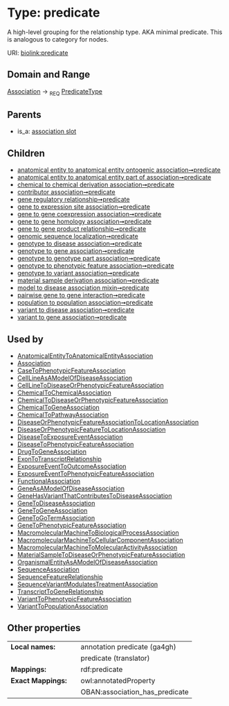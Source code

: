 
# Type: predicate


A high-level grouping for the relationship type. AKA minimal predicate. This is analogous to category for nodes.

URI: [biolink:predicate](https://w3id.org/biolink/vocab/predicate)


## Domain and Range

[Association](Association.md) ->  <sub>REQ</sub> [PredicateType](types/PredicateType.md)

## Parents

 *  is_a: [association slot](association_slot.md)

## Children

 *  [anatomical entity to anatomical entity ontogenic association➞predicate](anatomical_entity_to_anatomical_entity_ontogenic_association_predicate.md)
 *  [anatomical entity to anatomical entity part of association➞predicate](anatomical_entity_to_anatomical_entity_part_of_association_predicate.md)
 *  [chemical to chemical derivation association➞predicate](chemical_to_chemical_derivation_association_predicate.md)
 *  [contributor association➞predicate](contributor_association_predicate.md)
 *  [gene regulatory relationship➞predicate](gene_regulatory_relationship_predicate.md)
 *  [gene to expression site association➞predicate](gene_to_expression_site_association_predicate.md)
 *  [gene to gene coexpression association➞predicate](gene_to_gene_coexpression_association_predicate.md)
 *  [gene to gene homology association➞predicate](gene_to_gene_homology_association_predicate.md)
 *  [gene to gene product relationship➞predicate](gene_to_gene_product_relationship_predicate.md)
 *  [genomic sequence localization➞predicate](genomic_sequence_localization_predicate.md)
 *  [genotype to disease association➞predicate](genotype_to_disease_association_predicate.md)
 *  [genotype to gene association➞predicate](genotype_to_gene_association_predicate.md)
 *  [genotype to genotype part association➞predicate](genotype_to_genotype_part_association_predicate.md)
 *  [genotype to phenotypic feature association➞predicate](genotype_to_phenotypic_feature_association_predicate.md)
 *  [genotype to variant association➞predicate](genotype_to_variant_association_predicate.md)
 *  [material sample derivation association➞predicate](material_sample_derivation_association_predicate.md)
 *  [model to disease association mixin➞predicate](model_to_disease_association_mixin_predicate.md)
 *  [pairwise gene to gene interaction➞predicate](pairwise_gene_to_gene_interaction_predicate.md)
 *  [population to population association➞predicate](population_to_population_association_predicate.md)
 *  [variant to disease association➞predicate](variant_to_disease_association_predicate.md)
 *  [variant to gene association➞predicate](variant_to_gene_association_predicate.md)

## Used by

 * [AnatomicalEntityToAnatomicalEntityAssociation](AnatomicalEntityToAnatomicalEntityAssociation.md)
 * [Association](Association.md)
 * [CaseToPhenotypicFeatureAssociation](CaseToPhenotypicFeatureAssociation.md)
 * [CellLineAsAModelOfDiseaseAssociation](CellLineAsAModelOfDiseaseAssociation.md)
 * [CellLineToDiseaseOrPhenotypicFeatureAssociation](CellLineToDiseaseOrPhenotypicFeatureAssociation.md)
 * [ChemicalToChemicalAssociation](ChemicalToChemicalAssociation.md)
 * [ChemicalToDiseaseOrPhenotypicFeatureAssociation](ChemicalToDiseaseOrPhenotypicFeatureAssociation.md)
 * [ChemicalToGeneAssociation](ChemicalToGeneAssociation.md)
 * [ChemicalToPathwayAssociation](ChemicalToPathwayAssociation.md)
 * [DiseaseOrPhenotypicFeatureAssociationToLocationAssociation](DiseaseOrPhenotypicFeatureAssociationToLocationAssociation.md)
 * [DiseaseOrPhenotypicFeatureToLocationAssociation](DiseaseOrPhenotypicFeatureToLocationAssociation.md)
 * [DiseaseToExposureEventAssociation](DiseaseToExposureEventAssociation.md)
 * [DiseaseToPhenotypicFeatureAssociation](DiseaseToPhenotypicFeatureAssociation.md)
 * [DrugToGeneAssociation](DrugToGeneAssociation.md)
 * [ExonToTranscriptRelationship](ExonToTranscriptRelationship.md)
 * [ExposureEventToOutcomeAssociation](ExposureEventToOutcomeAssociation.md)
 * [ExposureEventToPhenotypicFeatureAssociation](ExposureEventToPhenotypicFeatureAssociation.md)
 * [FunctionalAssociation](FunctionalAssociation.md)
 * [GeneAsAModelOfDiseaseAssociation](GeneAsAModelOfDiseaseAssociation.md)
 * [GeneHasVariantThatContributesToDiseaseAssociation](GeneHasVariantThatContributesToDiseaseAssociation.md)
 * [GeneToDiseaseAssociation](GeneToDiseaseAssociation.md)
 * [GeneToGeneAssociation](GeneToGeneAssociation.md)
 * [GeneToGoTermAssociation](GeneToGoTermAssociation.md)
 * [GeneToPhenotypicFeatureAssociation](GeneToPhenotypicFeatureAssociation.md)
 * [MacromolecularMachineToBiologicalProcessAssociation](MacromolecularMachineToBiologicalProcessAssociation.md)
 * [MacromolecularMachineToCellularComponentAssociation](MacromolecularMachineToCellularComponentAssociation.md)
 * [MacromolecularMachineToMolecularActivityAssociation](MacromolecularMachineToMolecularActivityAssociation.md)
 * [MaterialSampleToDiseaseOrPhenotypicFeatureAssociation](MaterialSampleToDiseaseOrPhenotypicFeatureAssociation.md)
 * [OrganismalEntityAsAModelOfDiseaseAssociation](OrganismalEntityAsAModelOfDiseaseAssociation.md)
 * [SequenceAssociation](SequenceAssociation.md)
 * [SequenceFeatureRelationship](SequenceFeatureRelationship.md)
 * [SequenceVariantModulatesTreatmentAssociation](SequenceVariantModulatesTreatmentAssociation.md)
 * [TranscriptToGeneRelationship](TranscriptToGeneRelationship.md)
 * [VariantToPhenotypicFeatureAssociation](VariantToPhenotypicFeatureAssociation.md)
 * [VariantToPopulationAssociation](VariantToPopulationAssociation.md)

## Other properties

|  |  |  |
| --- | --- | --- |
| **Local names:** | | annotation predicate (ga4gh) |
|  | | predicate (translator) |
| **Mappings:** | | rdf:predicate |
| **Exact Mappings:** | | owl:annotatedProperty |
|  | | OBAN:association_has_predicate |

